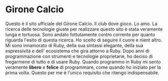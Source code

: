 # Girone Calcio

Questo è il sito ufficiale del Girone Calcio. Il club dove gioco. Lo amo.
La ricerca delle tecnologie giuste per realizzare questo sito è stata veramente lunga e tortuosa.
Sono andato fottutamente contro corrente per quanto riguarda l'esito di questa ricerca.
Ho scelto di seguire il cuore e nient altro.
Mi sono innamorato di Ruby, della sua sintassi elegante, della sua espressività e dell' ecosistema che gira attorno a Ruby.
Dopo anni di programmazione con strumenti e tecnologie proprietarie, ho deciso di fregarmene di tutto e di usare Ruby.
Quando programmo in Ruby mi sento veramente **libero** e **felice** di programmare, come quando ho iniziato per la prima volta.
Questo per me è l'unico requisito che ritengo indispensabile.

